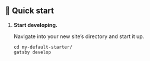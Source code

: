 

## 🚀 Quick start


1.  **Start developing.**

    Navigate into your new site’s directory and start it up.

    ```shell
    cd my-default-starter/
    gatsby develop
    ```


